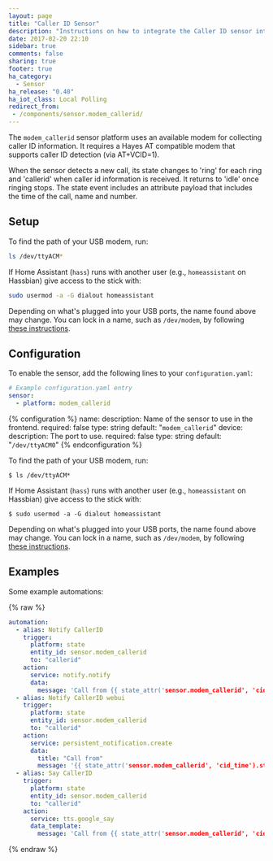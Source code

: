 ```yaml
---
layout: page
title: "Caller ID Sensor"
description: "Instructions on how to integrate the Caller ID sensor into Home Assistant."
date: 2017-02-20 22:10
sidebar: true
comments: false
sharing: true
footer: true
ha_category:
  - Sensor
ha_release: "0.40"
ha_iot_class: Local Polling
redirect_from:
 - /components/sensor.modem_callerid/
---
```


The `modem_callerid` sensor platform uses an available modem for collecting caller ID information. It requires a Hayes AT compatible modem that supports caller ID detection (via AT+VCID=1).

When the sensor detects a new call, its state changes to 'ring' for each ring and 'callerid' when caller id information is received. It returns to 'idle' once ringing stops. The state event includes an attribute payload that includes the time of the call, name and number.

## Setup

To find the path of your USB modem, run:

```bash
ls /dev/ttyACM*
```

If Home Assistant (`hass`) runs with another user (e.g., `homeassistant` on Hassbian) give access to the stick with:

```bash
sudo usermod -a -G dialout homeassistant
```

Depending on what's plugged into your USB ports, the name found above may change. You can lock in a name, such as `/dev/modem`, by following [these instructions](http://hintshop.ludvig.co.nz/show/persistent-names-usb-serial-devices/).

## Configuration

To enable the sensor, add the following lines to your `configuration.yaml`:

```yaml
# Example configuration.yaml entry
sensor:
  - platform: modem_callerid
```

{% configuration %}
name:
  description: Name of the sensor to use in the frontend.
  required: false
  type: string
  default: "`modem_callerid`"
device:
  description: The port to use.
  required: false
  type: string
  default: "`/dev/ttyACM0`"
{% endconfiguration %}

To find the path of your USB modem, run:

`$ ls /dev/ttyACM*`

If Home Assistant (`hass`) runs with another user (e.g., `homeassistant` on Hassbian) give access to the stick with:

`$ sudo usermod -a -G dialout homeassistant`

Depending on what's plugged into your USB ports, the name found above may change. You can lock in a name, such as `/dev/modem`, by following [these instructions](http://hintshop.ludvig.co.nz/show/persistent-names-usb-serial-devices/).

## Examples

Some example automations:

{% raw %}
```yaml
automation:
  - alias: Notify CallerID
    trigger:
      platform: state
      entity_id: sensor.modem_callerid
      to: "callerid"
    action:
      service: notify.notify
      data:
        message: 'Call from {{ state_attr('sensor.modem_callerid', 'cid_name') }} at {{ state_attr('sensor.modem_callerid', 'cid_number') }} '
  - alias: Notify CallerID webui
    trigger:
      platform: state
      entity_id: sensor.modem_callerid
      to: "callerid"
    action:
      service: persistent_notification.create
      data:
        title: "Call from"
        message: '{{ state_attr('sensor.modem_callerid', 'cid_time').strftime("%I:%M %p") }} {{ state_attr('sensor.modem_callerid', 'cid_name') }}  {{ state_attr('sensor.modem_callerid', 'cid_number') }} '
  - alias: Say CallerID
    trigger:
      platform: state
      entity_id: sensor.modem_callerid
      to: "callerid"
    action:
      service: tts.google_say
      data_template:
        message: 'Call from {{ state_attr('sensor.modem_callerid', 'cid_name') }}'
```
{% endraw %}
